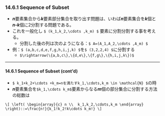 ### 14.6.1 Sequence of Subset

* ***n***要素集合から***k***要素部分集合を取り出す問題は、いわば***n***要素集合を***k***個と***n-k***個に2分割する問題である。
* これを一般化し `$ (k_1,k_2,\cdots ,k_m) $` 要素に分割分割する事を考える。
  * 分割した後の列は次のようになる：`$ A=(A_1,A_2,\cdots ,A_m) $`
* 例：`$ (a,b,c,d,e,f,g,h,i,j,k) $`を`$ (3,2,2,4) $`に分割する
  * `$\rightarrow(\{a,b,c\},\{d,e\},\{f,g\},\{h,i,j,k\})$`

---
#### 14.6.1 Sequence of Subset (cont'd)

* `$ k_1+k_2+\cdots +k_m=nを満たすk_1,\cdots,k_m \in \mathcal{N} $`の時
* ***n***要素集合を`$k_1,\cdots k_m$`要素からなる***m***個の部分集合に分割する方法の総数は

`\[
\left(
\begin{array}{c}
      n \\ 
      k_1,k_2,\cdots,k_m
\end{array}
\right)::=\frac{n!}{k_1!k_2!k\cdots k_m!}
\]`

<!--
`\[
\left(
\begin{array}{c}
      n \\ 
      k_1,k_2,\cdots,k_m
\end{array}
\right)
\]`
-->
